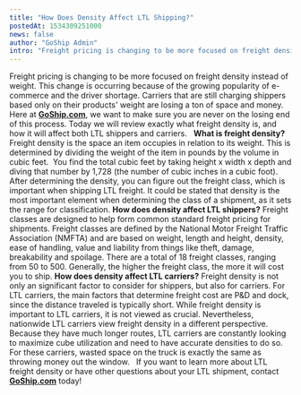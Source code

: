 ```yaml
---
title: "How Does Density Affect LTL Shipping?"
postedAt: 1534309251000
news: false
author: "GoShip Admin"
intro: "Freight pricing is changing to be more focused on freight density instead of weight. This change is occurring because of the growing popularity of e-commerce and the driver shortage. Carriers that are still charging shippers based only on their products' weight are losing a ton of space and money. Here at GoShip.com, we want to make sure you are never on the losing end of this process. Today we will review exactly what freight density is, and how it will affect both LTL shippers and carriers.   What is frei"
---
```

Freight pricing is changing to be more focused on freight density instead of weight. This change is occurring because of the growing popularity of e-commerce and the driver shortage. Carriers that are still charging shippers based only on their products' weight are losing a ton of space and money. Here at **[GoShip.com](http://goship.com)**, we want to make sure you are never on the losing end of this process. Today we will review exactly what freight density is, and how it will affect both LTL shippers and carriers.   **What is freight density?** Freight density is the space an item occupies in relation to its weight. This is determined by dividing the weight of the item in pounds by the volume in cubic feet.  You find the total cubic feet by taking height x width x depth and diving that number by 1,728 (the number of cubic inches in a cubic foot). After determining the density, you can figure out the freight class, which is important when shipping LTL freight. It could be stated that density is the most important element when determining the class of a shipment, as it sets the range for classification. **How does density affect LTL shippers?** Freight classes are designed to help form common standard freight pricing for shipments. Freight classes are defined by the National Motor Freight Traffic Association (NMFTA) and are based on weight, length and height, density, ease of handling, value and liability from things like theft, damage, breakability and spoilage. There are a total of 18 freight classes, ranging from 50 to 500. Generally, the higher the freight class, the more it will cost you to ship. **How does density affect LTL carriers?** Freight density is not only an significant factor to consider for shippers, but also for carriers. For LTL carriers, the main factors that determine freight cost are P&D and dock, since the distance traveled is typically short. While freight density is important to LTL carriers, it is not viewed as crucial. Nevertheless, nationwide LTL carriers view freight density in a different perspective. Because they have much longer routes, LTL carriers are constantly looking to maximize cube utilization and need to have accurate densities to do so. For these carriers, wasted space on the truck is exactly the same as throwing money out the window.   If you want to learn more about LTL freight density or have other questions about your LTL shipment, contact **[GoShip.com](http://goship.com)** today!
